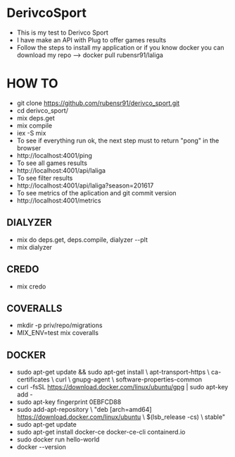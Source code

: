  # DerivcoSport
 * This is my test to Derivco Sport
 * I have make an API with Plug to offer games results
 * Follow the steps to install my application 
  or if you know docker you can download my repo --> docker pull rubensr91/laliga

 # HOW TO
 * git clone https://github.com/rubensr91/derivco_sport.git
 * cd derivco_sport/
 * mix deps.get
 * mix compile
 * iex -S mix
 * To see if everything run ok, the next step must to return "pong" in the browser
 * http://localhost:4001/ping 
 * To see all games results
 * http://localhost:4001/api/laliga
 * To see filter results
 * http://localhost:4001/api/laliga?season=201617
 * To see metrics of the aplication and git commit version
 * http://localhost:4001/metrics

## DIALYZER
 * mix do deps.get, deps.compile, dialyzer --plt
 * mix dialyzer
 
## CREDO
 * mix credo

## COVERALLS
 * mkdir -p priv/repo/migrations
 * MIX_ENV=test mix coveralls

## DOCKER
 * sudo apt-get update && sudo apt-get install \ apt-transport-https \ ca-certificates \ curl \ gnupg-agent \ software-properties-common
 * curl -fsSL https://download.docker.com/linux/ubuntu/gpg | sudo apt-key add -
 * sudo apt-key fingerprint 0EBFCD88
 * sudo add-apt-repository \ "deb [arch=amd64] https://download.docker.com/linux/ubuntu \ $(lsb_release -cs) \ stable"
 * sudo apt-get update
 * sudo apt-get install docker-ce docker-ce-cli containerd.io
 * sudo docker run hello-world
 * docker --version